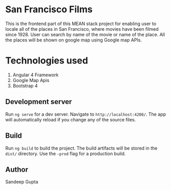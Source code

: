 # San Francisco Films

This is the frontend part of this MEAN stack project for enabling user to locale all of the places in San Francisco, where movies have been filmed since 1928. User can search by name of the movie or name of the place. All the places will be shown on google map using Google map APIs.

# Technologies used
1. Angular 4 Framework
2. Google Map Apis
3. Bootstrap 4

## Development server
Run `ng serve` for a dev server. Navigate to `http://localhost:4200/`. The app will automatically reload if you change any of the source files.

## Build

Run `ng build` to build the project. The build artifacts will be stored in the `dist/` directory. Use the `-prod` flag for a production build.

## Author

Sandeep Gupta


